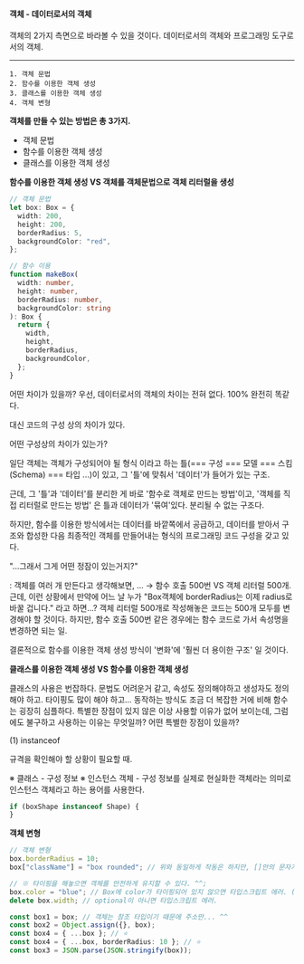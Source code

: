 #### 객체 - 데이터로서의 객체

객체의 2가지 측면으로 바라볼 수 있을 것이다.
데이터로서의 객체와 프로그래밍 도구로서의 객체.

---

```
1. 객체 문법
2. 함수를 이용한 객체 생성
3. 클래스를 이용한 객체 생성
4. 객체 변형
```

**객체를 만들 수 있는 방법은 총 3가지.**

- 객체 문법
- 함수를 이용한 객체 생성
- 클래스를 이용한 객체 생성

**함수를 이용한 객체 생성 VS 객체를 객체문법으로 객체 리터럴을 생성**

```ts
// 객체 문법
let box: Box = {
  width: 200,
  height: 200,
  borderRadius: 5,
  backgroundColor: "red",
};
```

```ts
// 함수 이용
function makeBox(
  width: number,
  height: number,
  borderRadius: number,
  backgroundColor: string
): Box {
  return {
    width,
    height,
    borderRadius,
    backgroundColor,
  };
}
```

어떤 차이가 있을까?
우선, 데이터로서의 객체의 차이는 전혀 없다. 100% 완전히 똑같다.

대신 코드의 구성 상의 차이가 있다.

어떤 구성상의 차이가 있는가?

일단 객체는 객체가 구성되어야 될 형식 이라고 하는 틀(=== 구성 === 모델 === 스킴(Schema) === 타입 ...)이 있고, 그 '틀'에 맞춰서 '데이터'가 들어가 있는 구조.

근데, 그 '틀'과 '데이터'를 분리한 게 바로 '함수로 객체로 만드는 방법'이고,
'객체를 직접 리터럴로 만드는 방법' 은 틀과 데이터가 '묶여'있다. 분리될 수 없는 구조다.

하지만, 함수를 이용한 방식에서는 데이터를 바깥쪽에서 공급하고, 데이터를 받아서 구조와 합성한 다음 최종적인 객체를 만들어내는 형식의 프로그래밍 코드 구성을 갖고 있다.

"...그래서 그게 어떤 정잠이 있는거지?"

\: 객체를 여러 개 만든다고 생각해보면, ... → 함수 호출 500번 VS 객체 리터럴 500개.
근데, 이런 상황에서 만약에 어느 날 누가 "Box객체에 borderRadius는 이제 radius로 바꿀 겁니다." 라고 하면...? 객체 리터럴 500개로 작성해놓은 코드는 500개 모두를 변경해야 할 것이다. 하지만, 함수 호출 500번 같은 경우에는 함수 코드로 가서 속성명을 변경하면 되는 일.

결론적으로 함수를 이용한 객체 생성 방식이 '변화'에 '훨씬 더 용이한 구조' 일 것이다.

**클래스를 이용한 객체 생성 VS 함수를 이용한 객체 생성**

클래스의 사용은 번잡하다.
문법도 어려운거 같고, 속성도 정의해야하고 생성자도 정의해야 하고. 타이핑도 많이 해야 하고...
동작하는 방식도 조금 더 복잡한 거에 비해 함수는 굉장히 심플하다.
특별한 장점이 있지 않은 이상 사용할 이유가 없어 보이는데,
그럼에도 불구하고 사용하는 이유는 무엇일까? 어떤 특별한 장점이 있을까?

(1) instanceof

규격을 확인해야 할 상황이 필요할 때.

※ 클래스 - 구성 정보
※ 인스턴스 객체 - 구성 정보를 실제로 현실화한 객체라는 의미로 인스턴스 객체라고 하는 용어를 사용한다.

```ts
if (boxShape instanceof Shape) {
}
```

**객체 변형**

```ts
// 객체 변형
box.borderRadius = 10;
box["className"] = "box rounded"; // 위와 동일하게 작동은 하지만, []안의 문자가 '값'이기 때문에 '식별자'의 규칙을 따르지 않아도 된다는 차이가 있다.

// ※ 타이핑을 해놓으면 객체를 안전하게 유지할 수 있다. ^^;
box.color = "blue"; // Box에 color가 타이핑되어 있지 않으면 타입스크립트 에러. (+ optional)
delete box.width; // optional이 아니면 타입스크립트 에러.

const box1 = box; // 객체는 참조 타입이기 때문에 주소만... ^^
const box2 = Object.assign({}, box);
const box4 = { ...box }; // ⭐️
const box4 = { ...box, borderRadius: 10 }; // ⭐️
const box3 = JSON.parse(JSON.stringify(box));
```
